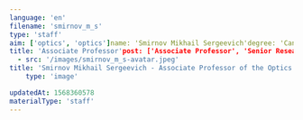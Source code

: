 ```yaml
---
language: 'en'
filename: 'smirnov_m_s'
type: 'staff'
aim: ['optics', 'optics']name: 'Smirnov Mikhail Sergeevich'degree: 'Candidate of Physico-Mathematical Sciences'
title: 'Associate Professor'post: ['Associate Professor', 'Senior Research Officer']speciality: '(01.04.05) Optics'contacts: []avatar:
  - src: '/images/smirnov_m_s-avatar.jpeg'
title: 'Smirnov Mikhail Sergeevich - Associate Professor of the Optics and spectroscopy Department'
    type: 'image'

updatedAt: 1568360578
materialType: 'staff'
---
```


